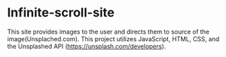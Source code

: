 # Infinite-scroll-site

This site provides images to the user and directs them to source of the image(Unsplached.com). This project utilizes JavaScript, HTML, CSS, and the Unsplashed API (https://unsplash.com/developers).